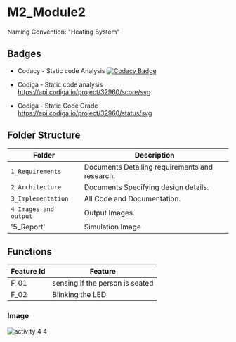 # M2_Module2
Naming Convention:  "Heating System"

##  Badges
* Codacy - Static code Analysis [![Codacy Badge](https://app.codacy.com/project/badge/Grade/bbb27595217f4ab6b3418b126d27c658)](https://www.codacy.com/gh/9Sathiyaseelan/M2_Module2/dashboard?utm_source=github.com&amp;utm_medium=referral&amp;utm_content=9Sathiyaseelan/M2_Module2&amp;utm_campaign=Badge_Grade)

* Codiga - Static code analysis https://api.codiga.io/project/32960/score/svg
* Codiga - Static Code Grade https://api.codiga.io/project/32960/status/svg

## Folder Structure
Folder               | Description
-------------------  | -----------------------------------------
`1_Requirements`     | Documents Detailing requirements and research.
`2_Architecture`     | Documents Specifying design details.
`3_Implementation`   | All Code and Documentation.
`4_Images and output`| Output Images.
'5_Report'           | Simulation Image

## Functions 

| Feature Id | Feature |
| -----------|---------|
|F_01|  sensing if the person is seated  |
|F_02| Blinking the LED  |

### Image

![activity_4 4](https://user-images.githubusercontent.com/94169797/144205368-60e9bf0a-fb85-4913-92df-f6a46ada786a.jpg)

